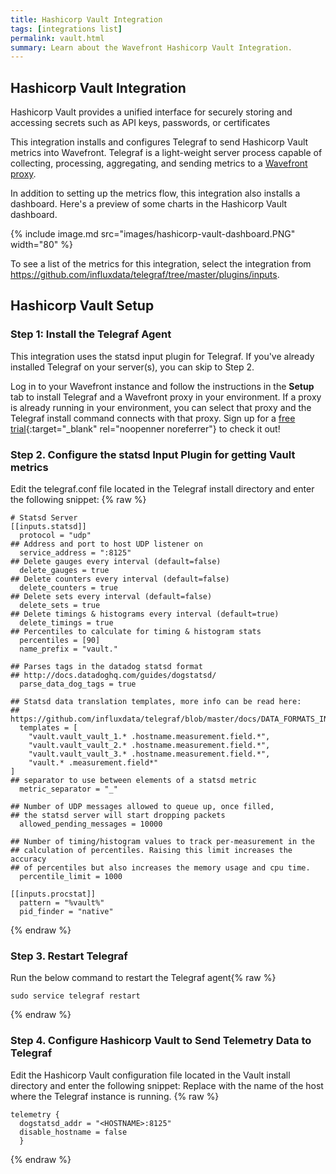 ```yaml
---
title: Hashicorp Vault Integration
tags: [integrations list]
permalink: vault.html
summary: Learn about the Wavefront Hashicorp Vault Integration.
---
```

## Hashicorp Vault Integration

Hashicorp Vault provides a unified interface for securely storing and accessing secrets such as API keys, passwords, or certificates

This integration installs and configures Telegraf to send Hashicorp Vault metrics into Wavefront. Telegraf is a light-weight server process capable of collecting, processing, aggregating, and sending metrics to a [Wavefront proxy](https://docs.wavefront.com/proxies.html).

In addition to setting up the metrics flow, this integration also installs a dashboard. Here's a preview of some charts in the Hashicorp Vault dashboard.

{% include image.md src="images/hashicorp-vault-dashboard.PNG" width="80" %}


To see a list of the metrics for this integration, select the integration from <https://github.com/influxdata/telegraf/tree/master/plugins/inputs>.
## Hashicorp Vault Setup



### Step 1: Install the Telegraf Agent

This integration uses the statsd input plugin for Telegraf. If you've already installed Telegraf on your server(s), you can skip to Step 2.

Log in to your Wavefront instance and follow the instructions in the **Setup** tab to install Telegraf and a Wavefront proxy in your environment. If a proxy is already running in your environment, you can select that proxy and the Telegraf install command connects with that proxy. Sign up for a [free trial](http://wavefront.com/sign-up/?utm_source=docs.vmware.com&utm_medium=referral&utm_campaign=docs-front-page){:target="_blank" rel="noopenner noreferrer"} to check it out!


### Step 2. Configure the statsd Input Plugin for getting Vault metrics

Edit the telegraf.conf file located in the Telegraf install directory and enter the following snippet:
{% raw %}
```
# Statsd Server
[[inputs.statsd]]
  protocol = "udp"
## Address and port to host UDP listener on
  service_address = ":8125"
## Delete gauges every interval (default=false)
  delete_gauges = true
## Delete counters every interval (default=false)
  delete_counters = true
## Delete sets every interval (default=false)
  delete_sets = true
## Delete timings & histograms every interval (default=true)
  delete_timings = true
## Percentiles to calculate for timing & histogram stats
  percentiles = [90]
  name_prefix = "vault."

## Parses tags in the datadog statsd format
## http://docs.datadoghq.com/guides/dogstatsd/
  parse_data_dog_tags = true

## Statsd data translation templates, more info can be read here:
## https://github.com/influxdata/telegraf/blob/master/docs/DATA_FORMATS_INPUT.md#graphite
  templates = [
    "vault.vault_vault_1.* .hostname.measurement.field.*",
    "vault.vault_vault_2.* .hostname.measurement.field.*",
    "vault.vault_vault_3.* .hostname.measurement.field.*",
    "vault.* .measurement.field*"
]
## separator to use between elements of a statsd metric
  metric_separator = "_"

## Number of UDP messages allowed to queue up, once filled,
## the statsd server will start dropping packets
  allowed_pending_messages = 10000

## Number of timing/histogram values to track per-measurement in the
## calculation of percentiles. Raising this limit increases the accuracy
## of percentiles but also increases the memory usage and cpu time.
  percentile_limit = 1000

[[inputs.procstat]]
  pattern = "%vault%"
  pid_finder = "native"

```
{% endraw %}

### Step 3. Restart Telegraf

Run the below command to restart the Telegraf agent{% raw %}
```
sudo service telegraf restart
```
{% endraw %}

### Step 4. Configure Hashicorp Vault to Send Telemetry Data to Telegraf

Edit the Hashicorp Vault configuration file located in the Vault install directory and enter the following snippet:
Replace <HOSTNAME> with the name of the host where the Telegraf instance is running.
{% raw %}
```
telemetry {
  dogstatsd_addr = "<HOSTNAME>:8125"
  disable_hostname = false
  }
```
{% endraw %}


